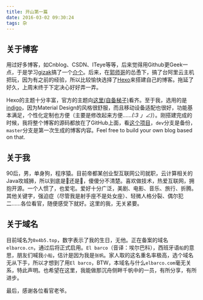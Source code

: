 ```yaml
---
title: 开山第一篇
date: 2016-03-02 09:30:24
tags: 杂
---
```


## 关于博客

用过好多博客，如Cnblog、CSDN、ITeye等等，后来觉得用Github更Geek一点，于是学习[gizak](https://github.com/gizak)搞了一个[介个](https://2hf.github.io/)。后来，在[郭师哥](https://guojianxiang.com/)的怂恿下，搞了台阿里云主机把玩，因为有之前的经验，所以比较愉快选择了[Hexo](http://hexo.io/)来搭建自己的博客。拖延了好久，上周末终于下定决心好好弄一弄。
<!--more-->

Hexo的主题十分丰富，官方的主题向[这里(自备梯子)](https://hexo.io/themes/)看齐。至于我，选用的是[indigo](https://github.com/yscoder/hexo-theme-indigo)，因为Material Design的风格很舒服，而且移动设备适配也很好，功能基本满足，个性化定制也方便（主要是修改起来方便……_(:3 」∠)_）。刚搭建完成的时候，我将整个博客的源码都放在了GitHub上面，看[这个项目](https://github.com/2hf/elbarco.cn/tree/dev)，`dev`分支是备份，`master`分支是第一次生成的博客内容。Feel free to build your own blog based on that.

## 关于我

90后，男，单身狗，程序猿。目前帝都某创业型互联网公司就职，云计算相关的Java攻城狮，所以到底是🐶还是🦁️，傻傻分不清楚。喜欢做技术，热爱互联网，拥抱开源。一个人惯了，也爱宅。爱好十分广泛，美剧、电影、音乐、旅行、折腾。其他关键字，强迫症（尽管我是射手座不是处女座）、轻微人格分裂、偶尔犯二……各位看官，随便感受下就好。这里的我，无关紧要。

## 关于域名

目前域名为`0x4b5.top`，数字表示了我的生日，无他。正在备案的域名`elbarco.cn`，通过后将正式启用。`El barco`（音译：埃尔巴科），西班牙语`船`的意思，朋友们喊我`小船`，估计是因为我是`张帆`。家人取的这名重名率极高，选个域名无从下手，所以才想到了用`El barco`，BTW，本域名与什么`elbarco.com`毫无关系，特此声明。也希望在这里，我能做那沉舟侧畔千帆中的一员，有所分享，有所进步。

最后，感谢各位看官老爷。

